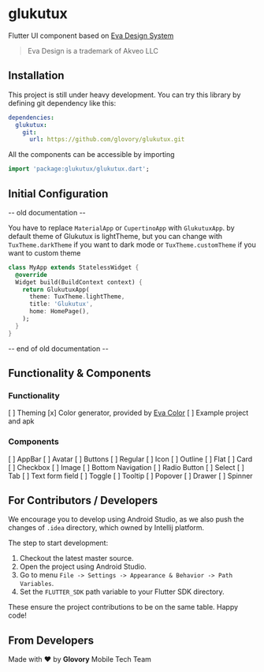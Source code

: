 # glukutux

Flutter UI component based on [Eva Design System](https://eva.design)

> Eva Design is a trademark of Akveo LLC

## Installation

This project is still under heavy development. You can try this library by defining git dependency like this:

```yaml
dependencies:
  glukutux:
    git:
      url: https://github.com/glovory/glukutux.git
```

All the components can be accessible by importing

```dart
import 'package:glukutux/glukutux.dart';
```

## Initial Configuration

-- old documentation --

You have to replace `MaterialApp` or `CupertinoApp` with `GlukutuxApp`. by default theme of Glukutux is lightTheme, but you can change with `TuxTheme.darkTheme` if you want to dark mode or `TuxTheme.customTheme` if you want to custom theme

```dart
class MyApp extends StatelessWidget {
  @override
  Widget build(BuildContext context) {
    return GlukutuxApp(
      theme: TuxTheme.lightTheme,
      title: 'Glukutux',
      home: HomePage(),
    );
  }
}
```

-- end of old documentation --

## Functionality & Components

### Functionality

[ ] Theming
[x] Color generator, provided by [Eva Color](https://pub.dev/packages/eva_color)
[ ] Example project and apk

### Components

[ ] AppBar
[ ] Avatar
[ ] Buttons
  [ ] Regular
  [ ] Icon
  [ ] Outline
  [ ] Flat
[ ] Card
[ ] Checkbox
[ ] Image
[ ] Bottom Navigation
[ ] Radio Button
[ ] Select
[ ] Tab
[ ] Text form field
[ ] Toggle
[ ] Tooltip
[ ] Popover
[ ] Drawer
[ ] Spinner

## For Contributors / Developers

We encourage you to develop using Android Studio, as we also push the changes of `.idea` directory, which owned by Intellij platform.

The step to start development:

1. Checkout the latest master source.
2. Open the project using Android Studio.
3. Go to menu `File -> Settings -> Appearance & Behavior -> Path Variables`.
4. Set the `FLUTTER_SDK` path variable to your Flutter SDK directory.

These ensure the project contributions to be on the same table. Happy code!

## From Developers

Made with :heart: by **Glovory** Mobile Tech Team 
